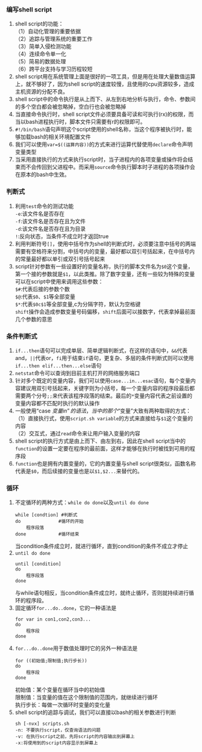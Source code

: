 ### 编写shell script
1. shell script的功能：  
（1）自动化管理的重要依据  
（2）追踪与管理系统的重要工作  
（3）简单入侵检测功能  
（4）连续命令单一化  
（5）简易的数据处理  
（6）跨平台支持与学习历程较短
2. shell script用在系统管理上面是很好的一项工具，但是用在处理大量数值运算上，就不够好了，因为shell script的速度较慢，且使用的cpu资源较多，造成主机资源的分配不良。
3. shell script中的命令执行是从上而下、从左到右地分析与执行，命令、参数间的多个空白都会被忽略掉，空白行也会被忽略掉
4. 当直接命令执行时，shell script文件必须要具备可读和可执行(rx)的权限，而当以bash进程执行时，脚本文件只需要有r的权限即可。
5. `#!/bin/bash`语句声明这个script使用的shell名称，当这个程序被执行时，能够加载bash的相关环境配置文件
6. 我们可以使用`var=$((运算内容))`的方式来进行运算代替使用`declare`命令声明变量类型
7. 当采用直接执行的方式来执行script时，当子进程内的各项变量或操作将会结束而不会传回到父进程中。而采用`source`命令执行脚本时子进程的各项操作会在原本的bash中生效。

### 判断式
1. 利用`test`命令的测试功能  
`-e`:该文件名是否存在  
`-f`:该文件名是否存在且为文件  
`-d`:该文件名是否存在且为目录  
`!`:反向状态，当条件不成立时才返回true
2. 利用判断符号`[]`，使用中括号作为shell的判断式时，必须要注意中括号的两端需要有空格符来分割，中括号内的变量，最好都以双引号括起来，在中括号内的常量最好都以单引或双引号括号起来
3. script针对参数有一些设置好的变量名称，执行的脚本文件名为`$0`这个变量，第一个接的参数就是`$1`，以此类推。除了数字变量，还有一些较为特殊的变量可以在script中使用来调用这些参数：  
`$#`:代表后接的参数个数  
`$@`:代表`$0`、`$1`等全部变量  
`$*`:代表`$0c$1`等全部变量,c为分隔字符，默认为空格键  
`shift`操作会造成参数变量号码偏移，`shift`后面可以接数字，代表拿掉最前面几个参数的意思

### 条件判断式
1. `if...then`语句可以完成单层、简单逻辑判断式，在这样的语句中，`&&`代表and，`||`代表or，`fi`用于结束`if`语句，更复杂、多层的条件判断式则可以使用`if...then elif...then...else`语句
2. `netstat`命令可以查询到目前主机打开的网络服务端口
3. 针对多个既定的变量内容，我们可以使用`case...in...esac`语句，每个变量内容建议用双引号括起来，关键字则为小括号，每一个变量内容的程序段最后都需要两个分号`;;`来代表该程序段落的结束。最后的`*`变量内容代表之前设置的变量内容都不匹配时执行的默认操作
4. 一般使用“case $变量 in”的语法，当中的那个“$变量”大致有两种取得的方式：  
（1）直接执行式，使用`script.sh variable`的方式来直接给与`$1`这个变量的内容  
（2）交互式，通过`read`命令来让用户输入变量的内容
5. shell script的执行方式是由上而下、由左到右，因此在shell script当中的`function`的设置一定要在程序的最前面，这样才能够在执行时被找到可用的程序段
6. `function`也是拥有内置变量的，它的内置变量与shell script很类似，函数名称代表是`$0`，而后续接的变量也是以`$1,$2...`来替代的。

### 循环
1. 不定循环的两种方式：`while do done`以及`until do done`
    ```
    while [condtion] #判断式
    do              #循环的开始
        程序段落
    done            #循环结束
    ```
    当condition条件成立时，就进行循环，直到condition的条件不成立才停止
2. `until do done`
    ```
    until [condition]
    do
        程序段落
    done
    ```
    与while语句相反，当condition条件成立时，就终止循环，否则就持续进行循环的程序段。
3. 固定循环`for...do..done`，它的一种语法是
    ```
    for var in con1,con2,con3...
    do
        程序段
    done
    ```
4. `for...do..done`用于数值处理时它的另外一种语法是
    ```
    for ((初始值;限制值;执行步长))
    do
        程序段
    done
    ```
    初始值：某个变量在循环当中的初始值  
    限制值：当变量的值在这个限制值的范围内，就继续进行循环  
    执行步长：每做一次循环时变量的变化量
5. shell script的追踪与调试，我们可以直接以bash的相关参数进行判断  
    ```
    sh [-nvx] scripts.sh
    -n: 不要执行script，仅查询语法的问题
    -v: 在执行script之前，先将script的内容输出到屏幕上
    -x:将使用到的script内容显示到屏幕上
    ```
